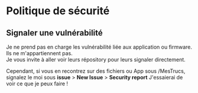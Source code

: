 # Politique de sécurité
## Signaler une vulnérabilité
Je ne prend pas en charge les vulnérabilité liée aux application ou firmware. Ils ne m'appartiennent pas.<br>
Je vous invite à aller voir leurs répository pour leurs signaler directement.

Cependant, si vous en recontrez sur des fichiers ou App sous /MesTrucs,<br>
signalez le moi sous **issue** > **New Issue** > **Security report** 
J'essaierai de voir ce que je peux faire !
